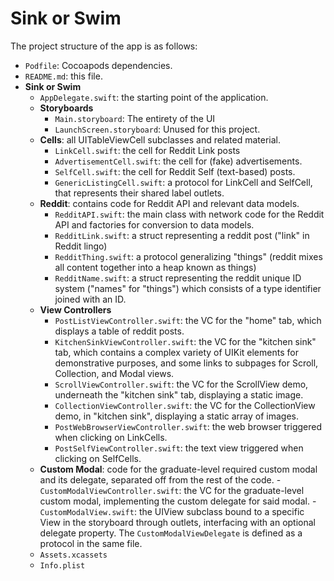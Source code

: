 # Sink or Swim
The project structure of the app is as follows:

- `Podfile`: Cocoapods dependencies.
- `README.md`: this file.
- **Sink or Swim**
	- `AppDelegate.swift`: the starting point of the application.
	- **Storyboards**
		- `Main.storyboard`: The entirety of the UI
		- `LaunchScreen.storyboard`: Unused for this project.
	- **Cells**: all UITableViewCell subclasses and related material.
		- `LinkCell.swift`: the cell for Reddit Link posts
		- `AdvertisementCell.swift`: the cell for (fake) advertisements.
		- `SelfCell.swift`:	the cell for Reddit Self (text-based) posts.
		- `GenericListingCell.swift`: a protocol for LinkCell and SelfCell, that represents their shared label outlets.
	- **Reddit**: contains code for Reddit API and relevant data models.
		- `RedditAPI.swift`: the main class with network code for the Reddit API and factories for conversion to data models.
		- `RedditLink.swift`: a struct representing a reddit post ("link" in Reddit lingo)
		- `RedditThing.swift`: a protocol generalizing "things" (reddit mixes all content together into a heap known as things)
		- `RedditName.swift`: a struct representing the reddit unique ID system ("names" for "things") which consists of a type identifier joined with an ID.
	- **View Controllers**
		- `PostListViewController.swift`: the VC for the "home" tab, which displays a table of reddit posts.
		- `KitchenSinkViewController.swift`: the VC for the "kitchen sink" tab, which contains a complex variety of UIKit elements for demonstrative purposes, and some links to subpages for Scroll, Collection, and Modal views.
		- `ScrollViewController.swift`: the VC for the ScrollView demo, underneath the "kitchen sink" tab, displaying a static image.
		- `CollectionViewController.swift`: the VC for the CollectionView demo, in "kitchen sink", displaying a static array of images.
		- `PostWebBrowserViewController.swift`: the web browser triggered when clicking on LinkCells.
		- `PostSelfViewController.swift`: the text view triggered when clicking on SelfCells.
	- **Custom Modal**: code for the graduate-level required custom modal and its delegate, separated off from the rest of the code.
			- `CustomModalViewController.swift`: the VC for the graduate-level custom modal, implementing the custom delegate for said modal.
			- `CustomModalView.swift`: the UIView subclass bound to a specific View in the storyboard through outlets, interfacing with an optional delegate property. The `CustomModalViewDelegate` is defined as a protocol in the same file.
	- `Assets.xcassets`
	- `Info.plist`
